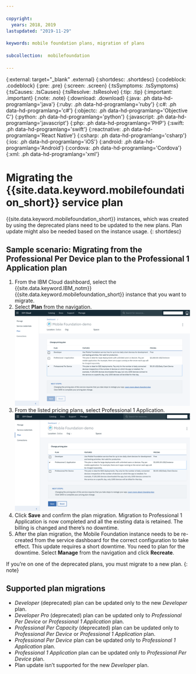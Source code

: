 ```yaml
---

copyright:
  years: 2018, 2019
lastupdated: "2019-11-29"

keywords: mobile foundation plans, migration of plans

subcollection:  mobilefoundation

---
```


{:external: target="_blank" .external}
{:shortdesc: .shortdesc}
{:codeblock: .codeblock}
{:pre: .pre}
{:screen: .screen}
{:tsSymptoms: .tsSymptoms}
{:tsCauses: .tsCauses}
{:tsResolve: .tsResolve}
{:tip: .tip}
{:important: .important}
{:note: .note}
{:download: .download}
{:java: .ph data-hd-programlang='java'}
{:ruby: .ph data-hd-programlang='ruby'}
{:c#: .ph data-hd-programlang='c#'}
{:objectc: .ph data-hd-programlang='Objective C'}
{:python: .ph data-hd-programlang='python'}
{:javascript: .ph data-hd-programlang='javascript'}
{:php: .ph data-hd-programlang='PHP'}
{:swift: .ph data-hd-programlang='swift'}
{:reactnative: .ph data-hd-programlang='React Native'}
{:csharp: .ph data-hd-programlang='csharp'}
{:ios: .ph data-hd-programlang='iOS'}
{:android: .ph data-hd-programlang='Android'}
{:cordova: .ph data-hd-programlang='Cordova'}
{:xml: .ph data-hd-programlang='xml'}

# Migrating the {{site.data.keyword.mobilefoundation_short}} service plan

{{site.data.keyword.mobilefoundation_short}} instances, which was created by using the deprecated plans need to be updated to the new plans. Plan update might also be needed based on the instance usage.
{: shortdesc}

## Sample scenario: Migrating from the Professional Per Device plan to the Professional 1 Application plan

1. From the IBM Cloud dashboard, select the {{site.data.keyword.IBM_notm}} {{site.data.keyword.mobilefoundation_short}} instance that you want to migrate.
1. Select **Plan** from the navigation.
   ![Existing {{site.data.keyword.mobilefoundation_short}} plan](images/existing-plan.png)
1. From the listed pricing plans, select Professional 1 Application.
   ![New {{site.data.keyword.mobilefoundation_short}} plan](images/new-plan.png)
1. Click **Save** and confirm the plan migration.
   Migration to Professional 1 Application is now completed and all the existing data is retained. The billing is changed and there’s no downtime.
1. After the plan migration, the Mobile Foundation instance needs to be re-created from the service dashboard for the correct configuration to take effect. This update requires a short downtime. You need to plan for the downtime. Select **Manage** from the navigation and click **Recreate**.

If you’re on one of the deprecated plans, you must migrate to a new plan.
{: note}

## Supported plan migrations

* *Developer* (deprecated) plan can be updated only to the new *Developer* plan.
* *Developer Pro* (deprecated) plan can be updated only to *Professional Per Device* or *Professional 1 Application* plan.
* *Professional Per Capacity* (deprecated) plan can be updated only to *Professional Per Device* or *Professional 1 Application* plan.
* *Professional Per Device* plan can be updated only to *Professional 1 Application* plan.
* *Professional 1 Application* plan can be updated only to *Professional Per Device* plan.
* Plan update isn’t supported for the new *Developer* plan.
